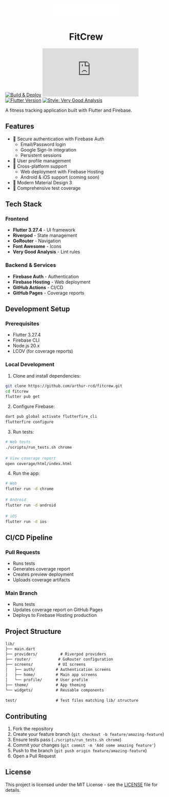 <div align="center">
  <img src="assets/png/Color%20logo%20-%20no%20background.png" alt="FitCrew Logo" width="200"/>
  <h1>FitCrew</h1>
</div>

[![Build & Deploy](https://github.com/arthurhd/fitcrew/actions/workflows/firebase-hosting-merge.yml/badge.svg)](https://github.com/arthurhd/fitcrew/actions/workflows/firebase-hosting-merge.yml)
[![Coverage](https://arthurhd.github.io/fitcrew/coverage/badge.html)](https://arthurhd.github.io/fitcrew/coverage/)
[![Flutter Version](https://img.shields.io/badge/flutter-3.27.4-blue.svg)](https://flutter.dev/docs/get-started/install)
[![Style: Very Good Analysis](https://img.shields.io/badge/style-very_good_analysis-B22C89.svg)](https://pub.dev/packages/very_good_analysis)

A fitness tracking application built with Flutter and Firebase.

## Features

- 🔐 Secure authentication with Firebase Auth
  - Email/Password login
  - Google Sign-In integration
  - Persistent sessions
- 👤 User profile management
- 📱 Cross-platform support
  - Web deployment with Firebase Hosting
  - Android & iOS support (coming soon)
- 🎨 Modern Material Design 3
- 🧪 Comprehensive test coverage

## Tech Stack

### Frontend
- **Flutter 3.27.4** - UI framework
- **Riverpod** - State management
- **GoRouter** - Navigation
- **Font Awesome** - Icons
- **Very Good Analysis** - Lint rules

### Backend & Services
- **Firebase Auth** - Authentication
- **Firebase Hosting** - Web deployment
- **GitHub Actions** - CI/CD
- **GitHub Pages** - Coverage reports

## Development Setup

### Prerequisites

- Flutter 3.27.4
- Firebase CLI
- Node.js 20.x
- LCOV (for coverage reports)

### Local Development

1. Clone and install dependencies:
```bash
git clone https://github.com/arthur-rcd/fitcrew.git
cd fitcrew
flutter pub get
```

2. Configure Firebase:
```bash
dart pub global activate flutterfire_cli
flutterfire configure
```

3. Run tests:
```bash
# Web tests
./scripts/run_tests.sh chrome

# View coverage report
open coverage/html/index.html
```

4. Run the app:
```bash
# Web
flutter run -d chrome

# Android
flutter run -d android

# iOS
flutter run -d ios
```

## CI/CD Pipeline

### Pull Requests
- Runs tests
- Generates coverage report
- Creates preview deployment
- Uploads coverage artifacts

### Main Branch
- Runs tests
- Updates coverage report on GitHub Pages
- Deploys to Firebase Hosting production

## Project Structure

```
lib/
├── main.dart
├── providers/          # Riverpod providers
├── router/            # GoRouter configuration
├── screens/           # UI screens
│   ├── auth/         # Authentication screens
│   ├── home/         # Main app screens
│   └── profile/      # User profile
├── theme/            # App theming
└── widgets/          # Reusable components

test/                 # Test files matching lib/ structure
```

## Contributing

1. Fork the repository
2. Create your feature branch (`git checkout -b feature/amazing-feature`)
3. Ensure tests pass (`./scripts/run_tests.sh chrome`)
4. Commit your changes (`git commit -m 'Add some amazing feature'`)
5. Push to the branch (`git push origin feature/amazing-feature`)
6. Open a Pull Request

## License

This project is licensed under the MIT License - see the [LICENSE](LICENSE) file for details.